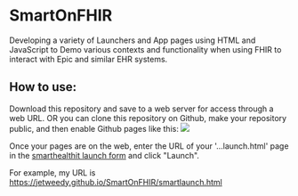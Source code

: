 # SmartOnFHIR

Developing a variety of Launchers and App pages using HTML and JavaScript to Demo various contexts and functionality when using FHIR to interact with Epic and similar EHR systems.

## How to use:

Download this repository and save to a web server for access through a web URL. OR you can clone this repository on Github, make your repository public, and then enable Github pages like this:
![](https://jetweedy.github.io/SmartOnFHIR/InkedGithubPages.jpg)


Once your pages are on the web, enter the URL of your '...launch.html' page in the [smarthealthit launch form](http://launch.smarthealthit.org/) and click "Launch".

For example, my URL is https://jetweedy.github.io/SmartOnFHIR/smartlaunch.html
